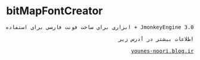 # bitMapFontCreator
<pre dir="rtl">JmonkeyEngine 3.0 + ابزاری برای ساخت فونت فارسی برای استفاده در موتور بازی سازی <br/>
اطلاعات بیشتر در آدرس زیر <br/>
<a href="http://younes-noori.blog.ir/page/bitMapFontCreator">younes-noori.blog.ir</a>
</pre>
